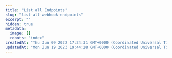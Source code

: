 ```yaml
---
title: "List all Endpoints"
slug: "list-all-webhook-endpoints"
excerpt: ""
hidden: true
metadata: 
  image: []
  robots: "index"
createdAt: "Thu Jun 09 2022 17:24:31 GMT+0000 (Coordinated Universal Time)"
updatedAt: "Mon Jun 19 2023 19:44:28 GMT+0000 (Coordinated Universal Time)"
---
```

